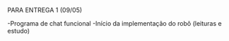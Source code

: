 PARA ENTREGA 1 (09/05)

-Programa de chat funcional
-Início da implementação do robô (leituras e estudo)
